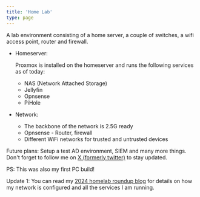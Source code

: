 ```yaml
---
title: 'Home Lab'
type: page
---
```


A lab environment consisting of a home server, a couple of switches, a wifi access point, router and firewall.

* Homeserver:

	Proxmox is installed on the homeserver and runs the following services as of today:
	* NAS (Network Attached Storage)
	* Jellyfin
	* Opnsense
	* PiHole

* Network:

	* The backbone of the network is 2.5G ready
	* Opnsense - Router, firewall 
	* Different WiFi networks for trusted and untrusted devices

Future plans: Setup a test AD environment, SIEM and many more things. Don't forget to follow me on [X (formerly twitter)](https://x.com/Dev_mashru) to stay updated.

PS: This was also my first PC build!

Update 1: You can read my [2024 homelab roundup blog](/blogs/my-2024-homelab-roundup/) for details on how my network is configured and all the services I am running.
